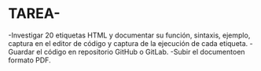 # TAREA-
-Investigar 20 etiquetas HTML y documentar su función, sintaxis, ejemplo,  captura en el editor de código y captura de la ejecución de cada etiqueta. -Guardar el código en repositorio GitHub o GitLab. -Subir el documentoen formato PDF.
